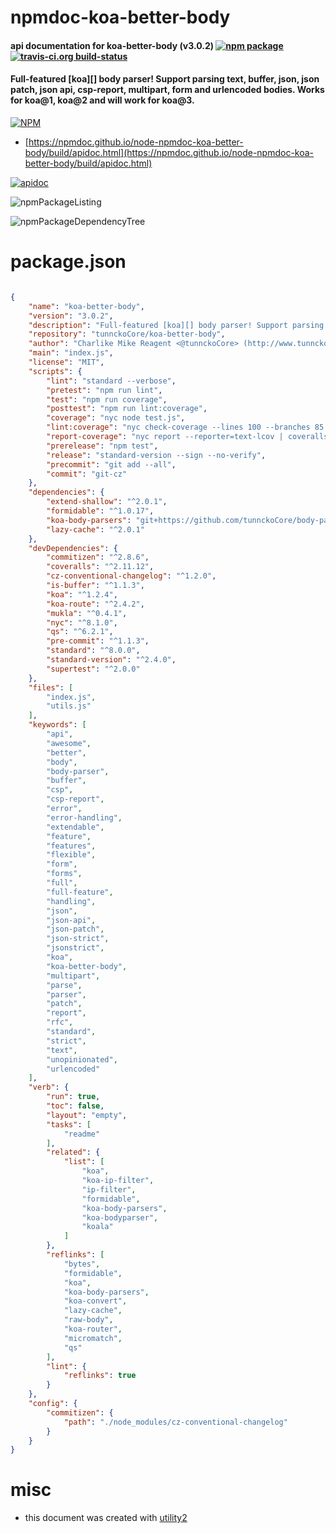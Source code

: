 # npmdoc-koa-better-body

#### api documentation for  koa-better-body (v3.0.2)  [![npm package](https://img.shields.io/npm/v/npmdoc-koa-better-body.svg?style=flat-square)](https://www.npmjs.org/package/npmdoc-koa-better-body) [![travis-ci.org build-status](https://api.travis-ci.org/npmdoc/node-npmdoc-koa-better-body.svg)](https://travis-ci.org/npmdoc/node-npmdoc-koa-better-body)

#### Full-featured [koa][] body parser! Support parsing text, buffer, json, json patch, json api, csp-report, multipart, form and urlencoded bodies. Works for koa@1, koa@2 and will work for koa@3.

[![NPM](https://nodei.co/npm/koa-better-body.png?downloads=true&downloadRank=true&stars=true)](https://www.npmjs.com/package/koa-better-body)

- [https://npmdoc.github.io/node-npmdoc-koa-better-body/build/apidoc.html](https://npmdoc.github.io/node-npmdoc-koa-better-body/build/apidoc.html)

[![apidoc](https://npmdoc.github.io/node-npmdoc-koa-better-body/build/screenCapture.buildCi.browser.%252Ftmp%252Fbuild%252Fapidoc.html.png)](https://npmdoc.github.io/node-npmdoc-koa-better-body/build/apidoc.html)

![npmPackageListing](https://npmdoc.github.io/node-npmdoc-koa-better-body/build/screenCapture.npmPackageListing.svg)

![npmPackageDependencyTree](https://npmdoc.github.io/node-npmdoc-koa-better-body/build/screenCapture.npmPackageDependencyTree.svg)



# package.json

```json

{
    "name": "koa-better-body",
    "version": "3.0.2",
    "description": "Full-featured [koa][] body parser! Support parsing text, buffer, json, json patch, json api, csp-report, multipart, form and urlencoded bodies. Works for koa@1, koa@2 and will work for koa@3.",
    "repository": "tunnckoCore/koa-better-body",
    "author": "Charlike Mike Reagent <@tunnckoCore> (http://www.tunnckocore.tk)",
    "main": "index.js",
    "license": "MIT",
    "scripts": {
        "lint": "standard --verbose",
        "pretest": "npm run lint",
        "test": "npm run coverage",
        "posttest": "npm run lint:coverage",
        "coverage": "nyc node test.js",
        "lint:coverage": "nyc check-coverage --lines 100 --branches 85 --statements 100 --functions 90",
        "report-coverage": "nyc report --reporter=text-lcov | coveralls",
        "prerelease": "npm test",
        "release": "standard-version --sign --no-verify",
        "precommit": "git add --all",
        "commit": "git-cz"
    },
    "dependencies": {
        "extend-shallow": "^2.0.1",
        "formidable": "^1.0.17",
        "koa-body-parsers": "git+https://github.com/tunnckoCore/body-parsers.git",
        "lazy-cache": "^2.0.1"
    },
    "devDependencies": {
        "commitizen": "^2.8.6",
        "coveralls": "^2.11.12",
        "cz-conventional-changelog": "^1.2.0",
        "is-buffer": "^1.1.3",
        "koa": "^1.2.4",
        "koa-route": "^2.4.2",
        "mukla": "^0.4.1",
        "nyc": "^8.1.0",
        "qs": "^6.2.1",
        "pre-commit": "^1.1.3",
        "standard": "^8.0.0",
        "standard-version": "^2.4.0",
        "supertest": "^2.0.0"
    },
    "files": [
        "index.js",
        "utils.js"
    ],
    "keywords": [
        "api",
        "awesome",
        "better",
        "body",
        "body-parser",
        "buffer",
        "csp",
        "csp-report",
        "error",
        "error-handling",
        "extendable",
        "feature",
        "features",
        "flexible",
        "form",
        "forms",
        "full",
        "full-feature",
        "handling",
        "json",
        "json-api",
        "json-patch",
        "json-strict",
        "jsonstrict",
        "koa",
        "koa-better-body",
        "multipart",
        "parse",
        "parser",
        "patch",
        "report",
        "rfc",
        "standard",
        "strict",
        "text",
        "unopinionated",
        "urlencoded"
    ],
    "verb": {
        "run": true,
        "toc": false,
        "layout": "empty",
        "tasks": [
            "readme"
        ],
        "related": {
            "list": [
                "koa",
                "koa-ip-filter",
                "ip-filter",
                "formidable",
                "koa-body-parsers",
                "koa-bodyparser",
                "koala"
            ]
        },
        "reflinks": [
            "bytes",
            "formidable",
            "koa",
            "koa-body-parsers",
            "koa-convert",
            "lazy-cache",
            "raw-body",
            "koa-router",
            "micromatch",
            "qs"
        ],
        "lint": {
            "reflinks": true
        }
    },
    "config": {
        "commitizen": {
            "path": "./node_modules/cz-conventional-changelog"
        }
    }
}
```



# misc
- this document was created with [utility2](https://github.com/kaizhu256/node-utility2)
